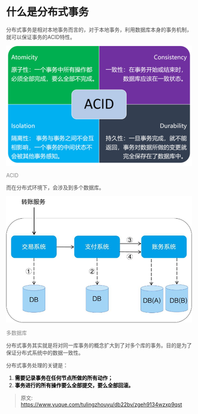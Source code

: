 # 什么是分布式事务

<font style="color:rgb(74, 74, 74);">分布式事务是相对本地事务而言的，对于本地事务，利用数据库本身的事务机制，就可以保证事务的ACID特性。</font>

![1695888893434-299916d8-40d8-48d4-a167-58e2342e0f2a.png](./img/gc0yJHY_kAI4dYDx/1695888893434-299916d8-40d8-48d4-a167-58e2342e0f2a-616881.png)

<font style="color:rgb(136, 136, 136);">ACID</font>

<font style="color:rgb(74, 74, 74);">而在分布式环境下，会涉及到多个数据库。</font>

![1695889076528-e0c496e5-a7c3-4122-b377-c4f730b15194.jpeg](./img/gc0yJHY_kAI4dYDx/1695889076528-e0c496e5-a7c3-4122-b377-c4f730b15194-758434.jpeg)

<font style="color:rgb(136, 136, 136);">多数据库</font>

<font style="color:rgb(74, 74, 74);">分布式事务其实就是将对同一库事务的概念扩大到了对多个库的事务。目的是为了保证分布式系统中的数据一致性。</font>

<font style="color:rgb(74, 74, 74);">分布式事务处理的关键是：</font>

1. **<font style="color:rgb(1, 1, 1);">需要记录事务在任何节点所做的所有动作；</font>**
2. **<font style="color:rgb(1, 1, 1);">事务进行的所有操作要么全部提交，要么全部回滚。</font>**



> 原文: <https://www.yuque.com/tulingzhouyu/db22bv/zgeh9134wzxp9qst>
